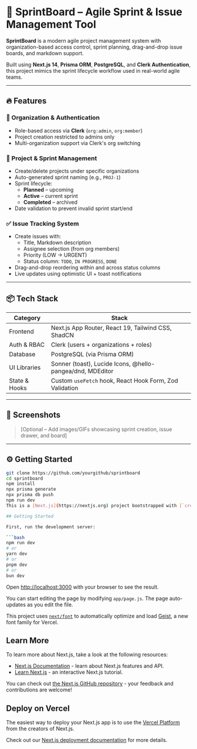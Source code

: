 # 🏁 SprintBoard – Agile Sprint & Issue Management Tool

**SprintBoard** is a modern agile project management system with organization-based access control, sprint planning, drag-and-drop issue boards, and markdown support.

Built using **Next.js 14**, **Prisma ORM**, **PostgreSQL**, and **Clerk Authentication**, this project mimics the sprint lifecycle workflow used in real-world agile teams.

---

## 🔥 Features

### 🔐 Organization & Authentication
- Role-based access via **Clerk** (`org:admin`, `org:member`)
- Project creation restricted to admins only
- Multi-organization support via Clerk's org switching

### 🚀 Project & Sprint Management
- Create/delete projects under specific organizations
- Auto-generated sprint naming (e.g., `PROJ-1`)
- Sprint lifecycle:
  - **Planned** – upcoming
  - **Active** – current sprint
  - **Completed** – archived
- Date validation to prevent invalid sprint start/end

### ✅ Issue Tracking System
- Create issues with:
  - Title, Markdown description
  - Assignee selection (from org members)
  - Priority (LOW → URGENT)
  - Status column: `TODO`, `IN PROGRESS`, `DONE`
- Drag-and-drop reordering within and across status columns
- Live updates using optimistic UI + toast notifications

---

## 📦 Tech Stack

| Category      | Stack                                                   |
|---------------|----------------------------------------------------------|
| Frontend      | Next.js App Router, React 19, Tailwind CSS, ShadCN       |
| Auth & RBAC   | Clerk (users + organizations + roles)                    |
| Database      | PostgreSQL (via Prisma ORM)                              |
| UI Libraries  | Sonner (toast), Lucide Icons, @hello-pangea/dnd, MDEditor|
| State & Hooks | Custom `useFetch` hook, React Hook Form, Zod Validation  |

---

## 📸 Screenshots

> [Optional – Add images/GIFs showcasing sprint creation, issue drawer, and board]

---

## ⚙️ Getting Started

```bash
git clone https://github.com/yourgithub/sprintboard
cd sprintboard
npm install
npx prisma generate
npx prisma db push
npm run dev
This is a [Next.js](https://nextjs.org) project bootstrapped with [`create-next-app`](https://github.com/vercel/next.js/tree/canary/packages/create-next-app).

## Getting Started

First, run the development server:

```bash
npm run dev
# or
yarn dev
# or
pnpm dev
# or
bun dev
```

Open [http://localhost:3000](http://localhost:3000) with your browser to see the result.

You can start editing the page by modifying `app/page.js`. The page auto-updates as you edit the file.

This project uses [`next/font`](https://nextjs.org/docs/app/building-your-application/optimizing/fonts) to automatically optimize and load [Geist](https://vercel.com/font), a new font family for Vercel.

## Learn More

To learn more about Next.js, take a look at the following resources:

- [Next.js Documentation](https://nextjs.org/docs) - learn about Next.js features and API.
- [Learn Next.js](https://nextjs.org/learn) - an interactive Next.js tutorial.

You can check out [the Next.js GitHub repository](https://github.com/vercel/next.js) - your feedback and contributions are welcome!

## Deploy on Vercel

The easiest way to deploy your Next.js app is to use the [Vercel Platform](https://vercel.com/new?utm_medium=default-template&filter=next.js&utm_source=create-next-app&utm_campaign=create-next-app-readme) from the creators of Next.js.

Check out our [Next.js deployment documentation](https://nextjs.org/docs/app/building-your-application/deploying) for more details.
